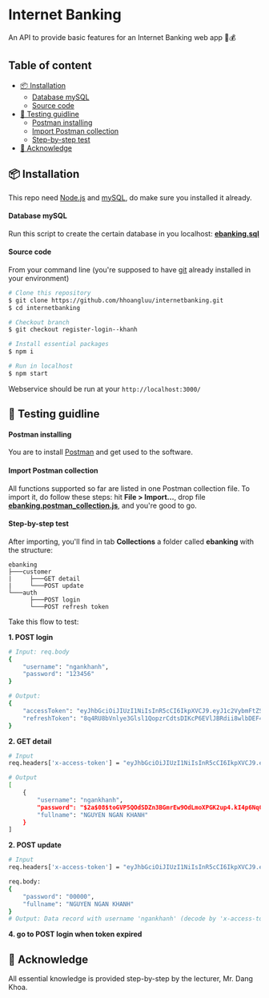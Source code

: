 # Internet Banking
An API to provide basic features for an Internet Banking web app 💸💰

## Table of content
  - [📦 Installation](#---installation)
      - [Database mySQL](#database-mysql)
      - [Source code](#source-code)
  - [🧪 Testing guidline](#---testing-guidline)
      - [Postman installing](#postman-installing)
      - [Import Postman collection](#import-postman-collection)
      - [Step-by-step test](#step-by-step-test)
  - [🙏 Acknowledge](#---acknowledge)

## 📦 Installation
This repo need [Node.js](https://nodejs.org/en/) and [mySQL](https://www.mysql.com/), do make sure you installed it already.

#### Database mySQL
Run this script to create the certain database in you localhost: [**ebanking.sql**](https://github.com/hhoangluu/internetbanking/blob/register-login--khanh/ebanking.sql)

#### Source code
From your command line (you're supposed to have [git](https://git-scm.com/) already installed in your environment)
```bash
# Clone this repository
$ git clone https://github.com/hhoangluu/internetbanking.git
$ cd internetbanking

# Checkout branch
$ git checkout register-login--khanh

# Install essential packages
$ npm i

# Run in localhost
$ npm start
```
Webservice should be run at your `http://localhost:3000/`


## 🧪 Testing guidline

#### Postman installing
You are to install [Postman](https://www.postman.com/) and get used to the software.

#### Import Postman collection
All functions supported so far are listed in one Postman collection file. To import it, do follow these steps: hit **File > Import...**, drop file [**ebanking.postman_collection.js**](https://github.com/hhoangluu/internetbanking/blob/register-login--khanh/ebanking.postman_collection.json), and you're good to go.

#### Step-by-step test
After importing, you'll find in tab **Collections** a folder called **ebanking** with the structure:
```
ebanking
├───customer
|     ├───GET detail
|     └───POST update
└───auth
      ├───POST login
      └───POST refresh token
```

Take this flow to test:

**1. POST login**
```bash
# Input: req.body
{
    "username": "ngankhanh",
    "password": "123456"
}

# Output:
{
    "accessToken": "eyJhbGciOiJIUzI1NiIsInR5cCI6IkpXVCJ9.eyJ1c2VybmFtZSI6Im5nYW5raGFuaCIsImlhdCI6MTU4OTIxMjczOSwiZXhwIjoxNTg5MjEzMzM5fQ._FQrFUtfZU-1oRfFx6UoMH9EqIaQiFgRzkAxlYNigVg",
    "refreshToken": "8q4RU8bVnlye3Glsl1QopzrCdtsDIKcP6EVlJBRdii8wlbDEF4KFPKMj7ho2CVbAOUeTYkANWBvnI52g"
}
```
**2. GET detail**
```bash
# Input
req.headers['x-access-token'] = "eyJhbGciOiJIUzI1NiIsInR5cCI6IkpXVCJ9.eyJ1c2VybmFtZSI6Im5nYW5raGFuaCIsImlhdCI6MTU4OTIxMjczOSwiZXhwIjoxNTg5MjEzMzM5fQ._FQrFUtfZU-1oRfFx6UoMH9EqIaQiFgRzkAxlYNigVg"

# Output
[
    {
        "username": "ngankhanh",
        "password": "$2a$08$toGVP5QOdSDZn3BGmrEw9OdLmoXPGK2up4.kI4p6Nq0PNbk6rKDSK",
        "fullname": "NGUYEN NGAN KHANH"
    }
]
```
**2. POST update**
```bash
# Input
req.headers['x-access-token'] = "eyJhbGciOiJIUzI1NiIsInR5cCI6IkpXVCJ9.eyJ1c2VybmFtZSI6Im5nYW5raGFuaCIsImlhdCI6MTU4OTIxMjczOSwiZXhwIjoxNTg5MjEzMzM5fQ._FQrFUtfZU-1oRfFx6UoMH9EqIaQiFgRzkAxlYNigVg"

req.body:
{
	"password": "00000",
	"fullname": "NGUYEN NGAN KHANH"
}
# Output: Data record with username 'ngankhanh' (decode by 'x-access-token') have altered
```
**4. go to POST login when token expired**


## 🙏 Acknowledge
All essential knowledge is provided step-by-step by the lecturer, Mr. Dang Khoa.

